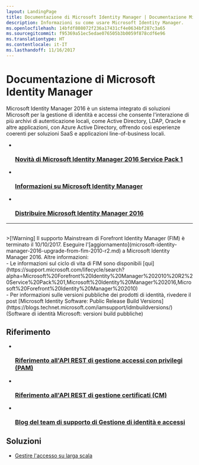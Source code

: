 ```yaml
---
layout: LandingPage
title: Documentazione di Microsoft Identity Manager | Documentazione Microsoft
description: Informazioni su come usare Microsoft Identity Manager.
ms.openlocfilehash: 14bfdf808072f236a17431cf4e0634bf287c3a65
ms.sourcegitcommit: f95369a51ec5edae076505b3b0059f878cdf6e96
ms.translationtype: HT
ms.contentlocale: it-IT
ms.lasthandoff: 11/16/2017
---
```

# <a name="microsoft-identity-manager-documentation"></a>Documentazione di Microsoft Identity Manager

Microsoft Identity Manager 2016 è un sistema integrato di soluzioni Microsoft per la gestione di identità e accessi che consente l'interazione di più archivi di autenticazione locali, come Active Directory, LDAP, Oracle e altre applicazioni, con Azure Active Directory, offrendo così esperienze coerenti per soluzioni SaaS e applicazioni line-of-business locali.

<ul class="panelContent cardsFTitle">
    <li>
        <a href="/microsoft-identity-manager/microsoft-identity-manager-2016-sp1-release-notes">
        <div class="cardSize">
            <div class="cardPadding">
                <div class="card">
                    <div class="cardImageOuter">
                        <div class="cardImage">
                            <img src="/media/common/i_whats-new.svg" alt="" />
                        </div>
                    </div>
                    <div class="cardText">
                        <h3>Novità di Microsoft Identity Manager 2016 Service Pack 1</h3>
                    </div>
                </div>
            </div>
        </div>
        </a>
    </li>
    <li>
        <a href="/microsoft-identity-manager/microsoft-identity-manager-2016">
        <div class="cardSize">
            <div class="cardPadding">
                <div class="card">
                    <div class="cardImageOuter">
                        <div class="cardImage">
                            <img src="/media/common/i_learn-about.svg" alt="" />
                        </div>
                    </div>
                    <div class="cardText">
                        <h3>Informazioni su Microsoft Identity Manager</h3>                    </div>
                </div>
            </div>
        </div>
        </a>
    </li>
    <li>
        <a href="/microsoft-identity-manager/microsoft-identity-manager-deploy">
        <div class="cardSize">
            <div class="cardPadding">
                <div class="card">
                    <div class="cardImageOuter">
                        <div class="cardImage">
                            <img src="/media/common/deploy.svg" alt="" />
                        </div>
                    </div>
                    <div class="cardText">
                        <h3>Distribuire Microsoft Identity Manager 2016</h3>
                    </div>
                </div>
            </div>
        </div>
        </a>
    </li>
</ul>

---
<br>
>[!Warning]
Il supporto Mainstream di Forefront Identity Manager (FIM) è terminato il 10/10/2017. Eseguire l'[aggiornamento](microsoft-identity-manager-2016-upgrade-from-fim-2010-r2.md) a Microsoft Identity Manager 2016. Altre informazioni: </br>  - Le informazioni sul ciclo di vita di FIM sono disponibili [qui](https://support.microsoft.com/lifecycle/search?alpha=Microsoft%20Forefront%20Identity%20Manager%202010%20R2%20Service%20Pack%201,Microsoft%20Identity%20Manager%202016,Microsoft%20Forefront%20Identity%20Manager%202010) </br> - Per informazioni sulle versioni pubbliche dei prodotti di identità, rivedere il post [Microsoft Identity Software: Public Release Build Versions](https://blogs.technet.microsoft.com/iamsupport/idmbuildversions/) (Software di identità Microsoft: versioni build pubbliche)

<h2>Riferimento</h2>
<ul class="panelContent cardsFTitle">
    <li>
        <a href="/microsoft-identity-manager/reference/privileged-access-management-rest-api-reference">
        <div class="cardSize">
            <div class="cardPadding">
                <div class="card">
                    <div class="cardImageOuter">
                        <div class="cardImage">
                            <img src="/media/common/i_reference.svg" alt="" />
                        </div>
                    </div>
                    <div class="cardText">
                        <h3>Riferimento all'API REST di gestione accessi con privilegi (PAM)</h3>
                    </div>
                </div>
            </div>
        </div>
        </a>
    </li>
        <li>
        <a href="/microsoft-identity-manager/reference/certificate-management-rest-api-reference">
        <div class="cardSize">
            <div class="cardPadding">
                <div class="card">
                    <div class="cardImageOuter">
                        <div class="cardImage">
                            <img src="/media/common/i_reference.svg" alt="" />
                        </div>
                    </div>
                    <div class="cardText">
                        <h3>Riferimento all'API REST di gestione certificati (CM)</h3>
                    </div>
                </div>
            </div>
        </div>
        </a>
    </li>
    <li>
        <a href="https://blogs.technet.microsoft.com/iamsupport/">
        <div class="cardSize">
            <div class="cardPadding">
                <div class="card">
                    <div class="cardImageOuter">
                        <div class="cardImage">
                            <img src="/media/common/i_blog.svg" alt="" />
                        </div>
                    </div>
                    <div class="cardText">
                        <h3>Blog del team di supporto di Gestione di identità e accessi</h3>
                    </div>
                </div>
            </div>
        </div>
        </a>
    </li>
</ul>

<h2>Soluzioni</h2>
<ul class="panelContent cardsW">
    <li>
        <div class="cardSize">
            <div class="cardPadding">
                <div class="card">
                    <div class="cardText">
                        <p><a href="/enterprise-mobility-security/solutions/manage-access-at-scale">Gestire l'accesso su larga scala</a></p>
                    </div>
                </div>
            </div>
        </div>
    </li>
</ul>
